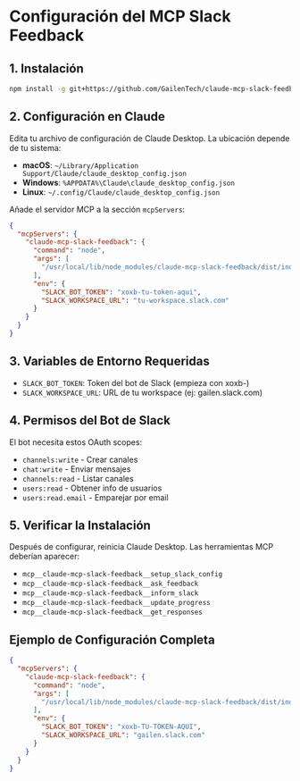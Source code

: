 # Configuración del MCP Slack Feedback

## 1. Instalación

```bash
npm install -g git+https://github.com/GailenTech/claude-mcp-slack-feedback.git
```

## 2. Configuración en Claude

Edita tu archivo de configuración de Claude Desktop. La ubicación depende de tu sistema:

- **macOS**: `~/Library/Application Support/Claude/claude_desktop_config.json`
- **Windows**: `%APPDATA%\Claude\claude_desktop_config.json`
- **Linux**: `~/.config/Claude/claude_desktop_config.json`

Añade el servidor MCP a la sección `mcpServers`:

```json
{
  "mcpServers": {
    "claude-mcp-slack-feedback": {
      "command": "node",
      "args": [
        "/usr/local/lib/node_modules/claude-mcp-slack-feedback/dist/index.js"
      ],
      "env": {
        "SLACK_BOT_TOKEN": "xoxb-tu-token-aqui",
        "SLACK_WORKSPACE_URL": "tu-workspace.slack.com"
      }
    }
  }
}
```

## 3. Variables de Entorno Requeridas

- `SLACK_BOT_TOKEN`: Token del bot de Slack (empieza con xoxb-)
- `SLACK_WORKSPACE_URL`: URL de tu workspace (ej: gailen.slack.com)

## 4. Permisos del Bot de Slack

El bot necesita estos OAuth scopes:
- `channels:write` - Crear canales
- `chat:write` - Enviar mensajes
- `channels:read` - Listar canales
- `users:read` - Obtener info de usuarios
- `users:read.email` - Emparejar por email

## 5. Verificar la Instalación

Después de configurar, reinicia Claude Desktop. Las herramientas MCP deberían aparecer:
- `mcp__claude-mcp-slack-feedback__setup_slack_config`
- `mcp__claude-mcp-slack-feedback__ask_feedback`
- `mcp__claude-mcp-slack-feedback__inform_slack`
- `mcp__claude-mcp-slack-feedback__update_progress`
- `mcp__claude-mcp-slack-feedback__get_responses`

## Ejemplo de Configuración Completa

```json
{
  "mcpServers": {
    "claude-mcp-slack-feedback": {
      "command": "node",
      "args": [
        "/usr/local/lib/node_modules/claude-mcp-slack-feedback/dist/index.js"
      ],
      "env": {
        "SLACK_BOT_TOKEN": "xoxb-TU-TOKEN-AQUI",
        "SLACK_WORKSPACE_URL": "gailen.slack.com"
      }
    }
  }
}
```